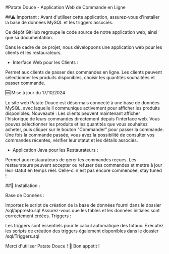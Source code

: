 #Patate Douce - Application Web de Commande en Ligne

##⚠️ Important : Avant d'utiliser cette application, assurez-vous d'installer la base de données MySQL et les triggers associés. 

Ce dépôt GitHub regroupe le code source de notre application web, ainsi que sa documentation.

Dans le cadre de ce projet, nous développons une application web pour les clients et les restaurateurs.

- Interface Web pour les Clients :

Permet aux clients de passer des commandes en ligne.
Les clients peuvent sélectionner les produits disponibles, choisir les quantités souhaitées et passer commande.

🆕 Mise à jour du 17/10/2024

Le site web Patate Douce est désormais connecté à une base de données MySQL, avec laquelle il communique activement pour afficher les produits disponibles.
Nouveauté : Les clients peuvent maintenant afficher l'historique de leurs commandes directement depuis l'interface web.
Vous pouvez sélectionner les produits et les quantités que vous souhaitez acheter, puis cliquer sur le bouton "Commander" pour passer la commande.
Une fois la commande passée, vous avez la possibilité de consulter vos commandes récentes, vérifier leur statut et les détails associés.

- Application Java pour les Restaurateurs :

Permet aux restaurateurs de gérer les commandes reçues.
Les restaurateurs peuvent accepter ou refuser des commandes et mettre à jour leur statut en temps réel.
Celle-ci n'est pas encore commencée, stay tuned !

##🔧 Installation :

Base de Données :

Importez le script de création de la base de données fourni dans le dossier /sql/appresto.sql
Assurez-vous que les tables et les données initiales sont correctement créées.
Triggers :

Les triggers sont essentiels pour le calcul automatique des totaux.
Exécutez les scripts de création des triggers également disponibles dans le dossier /sql/Triggers.sql

Merci d'utiliser Patate Douce ! 🍠 Bon appétit !